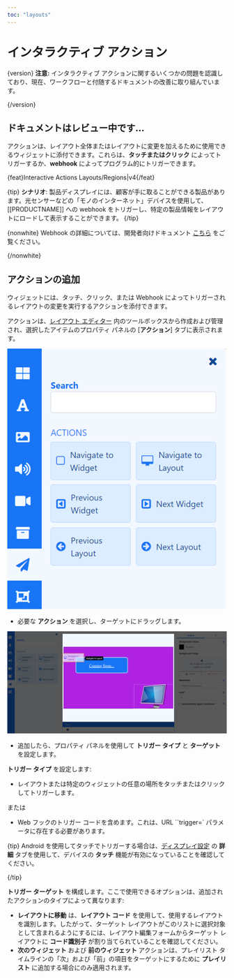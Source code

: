```yaml
---
toc: "layouts"
---
```


# インタラクティブ アクション

{version}
**注意:** インタラクティブ アクションに関するいくつかの問題を認識しており、現在、ワークフローと付随するドキュメントの改善に取り組んでいます。

{/version}

## ドキュメントはレビュー中です...

アクションは、レイアウト全体またはレイアウトに変更を加えるために使用できるウィジェットに添付できます。これらは、**タッチまたはクリック** によってトリガーするか、**webhook** によってプログラム的にトリガーできます。

{feat}Interactive Actions Layouts/Regions|v4{/feat}

{tip}
**シナリオ**:
製品ディスプレイには、顧客が手に取ることができる製品があります。光センサーなどの「モノのインターネット」デバイスを使用して、[[PRODUCTNAME]] への webhook をトリガーし、特定の製品情報をレイアウトにロードして表示することができます。
{/tip}

{nonwhite}
Webhook の詳細については、開発者向けドキュメント [こちら](/docs/developer/player-control/webhooks) をご覧ください。

{/nonwhite}

## アクションの追加

ウィジェットには、タッチ、クリック、または Webhook によってトリガーされるレイアウトの変更を実行するアクションを添付できます。

アクションは、[レイアウト エディター](layouts_editor.html#content-toolbox) 内のツールボックスから作成および管理され、選択したアイテムのプロパティ パネルの [**アクション**] タブに表示されます。

![ツールバーのインタラクティブ アクション](img/v4_layouts_interactive_actions_toolbar.png)

- 必要な **アクション** を選択し、ターゲットにドラッグします。

![アクションの追加](img/v4_layouts_interactive_actions_add_action.png)

- 追加したら、プロパティ パネルを使用して **トリガー タイプ** と **ターゲット** を設定します。

**トリガー タイプ** を設定します:

- レイアウトまたは特定のウィジェットの任意の場所をタッチまたはクリックしてトリガーします。

または

- Web フックのトリガー コードを含めます。これは、URL ``trigger=` パラメータに存在する必要があります。

{tip}
Android を使用してタッチでトリガーする場合は、[ディスプレイ設定](display_settings.html) の **詳細** タブを使用して、デバイスの **タッチ** 機能が有効になっていることを確認してください。

{/tip}

**トリガー ターゲット** を構成します。ここで使用できるオプションは、追加されたアクションのタイプによって異なります:

- **レイアウトに移動** は、**レイアウト コード** を使用して、使用するレイアウトを識別します。したがって、ターゲット レイアウトがこのリストに選択対象として含まれるようにするには、レイアウト編集フォームからターゲット レイアウトに **コード識別子** が割り当てられていることを確認してください。
- **次のウィジェット** および **前のウィジェット** アクションは、プレイリスト タイムラインの「次」および「前」の項目をターゲットにするために **プレイリスト** に追加する場合にのみ適用されます。

